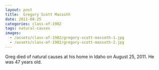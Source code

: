 ```yaml
---
layout: post
title:  Gregory Scott Massoth
date: 2011-08-25
categories: class-of-1982
tags: natural-causes
images:
  - /assets/class-of-1982/gregory-scott-massoth-1.jpg
  - /assets/class-of-1982/gregory-scott-massoth-2.jpg
---
```

Greg died of natural causes at his home in Idaho on August 25, 2011. He was 47 years old.
